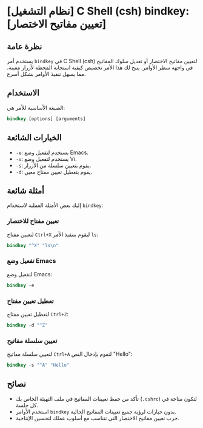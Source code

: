 # [نظام التشغيل] C Shell (csh) bindkey: [تعيين مفاتيح الاختصار]

## نظرة عامة
يستخدم أمر `bindkey` في C Shell (csh) لتعيين مفاتيح الاختصار أو تعديل سلوك المفاتيح في واجهة سطر الأوامر. يتيح لك هذا الأمر تخصيص كيفية استجابة المحطة لأزرار معينة، مما يسهل تنفيذ الأوامر بشكل أسرع.

## الاستخدام
الصيغة الأساسية للأمر هي:

```csh
bindkey [options] [arguments]
```

## الخيارات الشائعة
- `-e`: يستخدم لتفعيل وضع Emacs.
- `-v`: يستخدم لتفعيل وضع Vi.
- `-s`: يقوم بتعيين سلسلة من الأزرار.
- `-d`: يقوم بتعطيل تعيين مفتاح معين.

## أمثلة شائعة
إليك بعض الأمثلة العملية لاستخدام `bindkey`:

### تعيين مفتاح للاختصار
لتعيين مفتاح `Ctrl+X` ليقوم بتنفيذ الأمر `ls`:

```csh
bindkey "^X" "ls\n"
```

### تفعيل وضع Emacs
لتفعيل وضع Emacs:

```csh
bindkey -e
```

### تعطيل تعيين مفتاح
لتعطيل تعيين مفتاح `Ctrl+Z`:

```csh
bindkey -d "^Z"
```

### تعيين سلسلة مفاتيح
لتعيين سلسلة مفاتيح `Ctrl+A` لتقوم بإدخال النص "Hello":

```csh
bindkey -s "^A" "Hello"
```

## نصائح
- تأكد من حفظ تعيينات المفاتيح في ملف التهيئة الخاص بك (`.cshrc`) لتكون متاحة في كل جلسة.
- استخدم الأوامر `bindkey` بدون خيارات لرؤية جميع تعيينات المفاتيح الحالية.
- جرب تعيين مفاتيح الاختصار التي تتناسب مع أسلوب عملك لتحسين الإنتاجية.